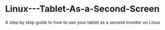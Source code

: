 # Linux---Tablet-As-a-Second-Screen
A step by step guide to how to use your tablet as a second monitor on Linux

